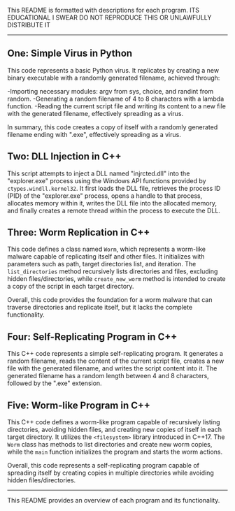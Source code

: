This README is formatted with descriptions for each program.
ITS EDUCATIONAL I SWEAR DO NOT REPRODUCE THIS OR UNLAWFULLY DISTRIBUTE IT

---

## One: Simple Virus in Python

This code represents a basic Python virus. It replicates by creating a new binary executable with a randomly generated filename, achieved through:

-Importing necessary modules: argv from sys, choice, and randint from random.
-Generating a random filename of 4 to 8 characters with a lambda function.
-Reading the current script file and writing its content to a new file with the generated filename, effectively spreading as a virus.

In summary, this code creates a copy of itself with a randomly generated filename ending with ".exe", effectively spreading as a virus.

## Two: DLL Injection in C++

This script attempts to inject a DLL named "injrcted.dll" into the "explorer.exe" process using the Windows API functions provided by `ctypes.windll.kernel32`. It first loads the DLL file, retrieves the process ID (PID) of the "explorer.exe" process, opens a handle to that process, allocates memory within it, writes the DLL file into the allocated memory, and finally creates a remote thread within the process to execute the DLL.

## Three: Worm Replication in C++

This code defines a class named `Worm`, which represents a worm-like malware capable of replicating itself and other files. It initializes with parameters such as path, target directories list, and iteration. The `list_directories` method recursively lists directories and files, excluding hidden files/directories, while `create_new_worm` method is intended to create a copy of the script in each target directory.

Overall, this code provides the foundation for a worm malware that can traverse directories and replicate itself, but it lacks the complete functionality.

## Four: Self-Replicating Program in C++

This C++ code represents a simple self-replicating program. It generates a random filename, reads the content of the current script file, creates a new file with the generated filename, and writes the script content into it. The generated filename has a random length between 4 and 8 characters, followed by the ".exe" extension.

## Five: Worm-like Program in C++

This C++ code defines a worm-like program capable of recursively listing directories, avoiding hidden files, and creating new copies of itself in each target directory. It utilizes the `<filesystem>` library introduced in C++17. The `Worm` class has methods to list directories and create new worm copies, while the `main` function initializes the program and starts the worm actions.

Overall, this code represents a self-replicating program capable of spreading itself by creating copies in multiple directories while avoiding hidden files/directories.

--- 

This README provides an overview of each program and its functionality.
